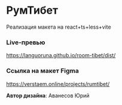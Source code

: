 # РумТибет

Реализация макета на react+ts+less+vite

### Live-превью
https://languoruna.github.io/room-tibet/dist/

### Ссылка на макет Figma
https://verstaem.online/projects/rumtibet/

**Автор дизайна**: Аванесов Юрий
